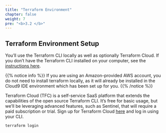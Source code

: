 ```yaml
---
title: "Terraform Environment"
chapter: false
weight: 7
pre: "<b>3.2 </b>"
---
```


## Terraform Environment Setup

You’ll use the Terraform CLI locally as well as optionally Terraform Cloud. If you don’t have the Terraform CLI installed on your computer, see the [instructions here](https://learn.hashicorp.com/tutorials/terraform/install-cli).

{{% notice info %}}
If you are using an Amazon-provided AWS account, you do not need to install terraform locally, as it will already be installed in the Cloud9 IDE environment which has been set up for you.
{{% /notice %}}

Terraform Cloud (TFC) is a self-service SaaS platform that extends the capabilities of the open source Terraform CLI. It’s free for basic usage, but we’ll be leveraging advanced features, such as Sentinel, that will require a paid subscription or trial. Sign up for Terraform Cloud [here](https://app.terraform.io/signup) and log in using your CLI.

```
terraform login
```
